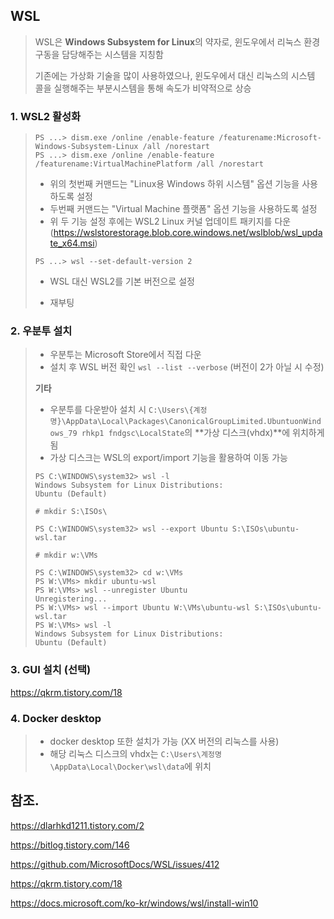 ## WSL

>  WSL은 **Windows Subsystem for Linux**의 약자로, 윈도우에서 리눅스 환경 구동을 담당해주는 시스템을 지칭함
>
> 기존에는 가상화 기술을 많이 사용하였으나, 윈도우에서 대신 리눅스의 시스템 콜을 실행해주는 부분시스템을 통해 속도가 비약적으로 상승



### 1. WSL2 활성화

> ```shell
> PS ...> dism.exe /online /enable-feature /featurename:Microsoft-Windows-Subsystem-Linux /all /norestart
> PS ...> dism.exe /online /enable-feature /featurename:VirtualMachinePlatform /all /norestart
> ```
>
> - 위의 첫번째 커맨드는 "Linux용 Windows 하위 시스템" 옵션 기능을 사용하도록 설정
> - 두번째 커맨드는  "Virtual Machine 플랫폼" 옵션 기능을 사용하도록 설정
> - 위 두 기능 설정 후에는 WSL2 Linux 커널 업데이트 패키지를 다운 (https://wslstorestorage.blob.core.windows.net/wslblob/wsl_update_x64.msi)
>
> ```shell
> PS ...> wsl --set-default-version 2
> ```
>
> - WSL 대신 WSL2를 기본 버전으로 설정
>
> - 재부팅 

### 2. 우분투 설치

> - 우분투는 Microsoft Store에서 직접 다운
> - 설치 후 WSL 버전 확인 `wsl --list --verbose` (버전이 2가 아닐 시 수정)
>
> **기타**
>
> - 우분투를 다운받아 설치 시 `C:\Users\{계정명}\AppData\Local\Packages\CanonicalGroupLimited.UbuntuonWindows_79 rhkp1 fndgsc\LocalState`의 **가상 디스크(vhdx)**에 위치하게 됨
> - 가상 디스크는 WSL의 export/import 기능을 활용하여 이동 가능 
>
> ```shell
> PS C:\WINDOWS\system32> wsl -l
> Windows Subsystem for Linux Distributions:
> Ubuntu (Default)
> 
> # mkdir S:\ISOs\
> 
> PS C:\WINDOWS\system32> wsl --export Ubuntu S:\ISOs\ubuntu-wsl.tar
> 
> # mkdir w:\VMs
> 
> PS C:\WINDOWS\system32> cd w:\VMs
> PS W:\VMs> mkdir ubuntu-wsl
> PS W:\VMs> wsl --unregister Ubuntu
> Unregistering...
> PS W:\VMs> wsl --import Ubuntu W:\VMs\ubuntu-wsl S:\ISOs\ubuntu-wsl.tar
> PS W:\VMs> wsl -l
> Windows Subsystem for Linux Distributions:
> Ubuntu (Default)
> ```
>
> 

### 3. GUI 설치 (선택)

https://qkrm.tistory.com/18



### 4. Docker desktop

> - docker desktop 또한 설치가 가능 (XX 버전의 리눅스를 사용)
> - 해당 리눅스 디스크의 vhdx는 `C:\Users\계정명\AppData\Local\Docker\wsl\data`에 위치

## 참조.

https://dlarhkd1211.tistory.com/2

https://bitlog.tistory.com/146

https://github.com/MicrosoftDocs/WSL/issues/412

https://qkrm.tistory.com/18

https://docs.microsoft.com/ko-kr/windows/wsl/install-win10